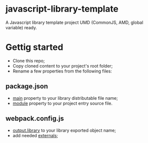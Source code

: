 # javascript-library-template
A Javascript library template project UMD (CommonJS, AMD, global variable) ready.


# Gettig started
* Clone this repo;
* Copy cloned content to your project's root folder;
* Rename a few properties from the following files:

## package.json
* [main](https://docs.npmjs.com/files/package.json#main) property to your library distributable file name;
* [module](https://github.com/rollup/rollup/wiki/pkg.module) property to your project entry source file.

## webpack.config.js
* [output.library](https://webpack.js.org/guides/author-libraries/#add-librarytarget) to your library exported object name;
* add needed [externals](https://webpack.js.org/guides/author-libraries/#add-externals);

